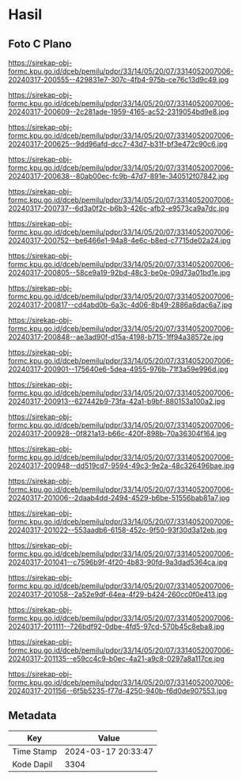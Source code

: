 # Hasil

## Foto C Plano

https://sirekap-obj-formc.kpu.go.id/dceb/pemilu/pdpr/33/14/05/20/07/3314052007006-20240317-200555--429831e7-307c-4fb4-975b-ce76c13d9c49.jpg

https://sirekap-obj-formc.kpu.go.id/dceb/pemilu/pdpr/33/14/05/20/07/3314052007006-20240317-200609--2c281ade-1959-4165-ac52-2319054bd9e8.jpg

https://sirekap-obj-formc.kpu.go.id/dceb/pemilu/pdpr/33/14/05/20/07/3314052007006-20240317-200625--9dd96afd-dcc7-43d7-b31f-bf3e472c90c6.jpg

https://sirekap-obj-formc.kpu.go.id/dceb/pemilu/pdpr/33/14/05/20/07/3314052007006-20240317-200638--80ab00ec-fc9b-47d7-891e-340512f07842.jpg

https://sirekap-obj-formc.kpu.go.id/dceb/pemilu/pdpr/33/14/05/20/07/3314052007006-20240317-200737--6d3a0f2c-b6b3-426c-afb2-e9573ca9a7dc.jpg

https://sirekap-obj-formc.kpu.go.id/dceb/pemilu/pdpr/33/14/05/20/07/3314052007006-20240317-200752--be6466e1-94a8-4e6c-b8ed-c7715de02a24.jpg

https://sirekap-obj-formc.kpu.go.id/dceb/pemilu/pdpr/33/14/05/20/07/3314052007006-20240317-200805--58ce9a19-92bd-48c3-be0e-09d73a01bd1e.jpg

https://sirekap-obj-formc.kpu.go.id/dceb/pemilu/pdpr/33/14/05/20/07/3314052007006-20240317-200817--cd4abd0b-6a3c-4d06-8b49-2886a6dac6a7.jpg

https://sirekap-obj-formc.kpu.go.id/dceb/pemilu/pdpr/33/14/05/20/07/3314052007006-20240317-200848--ae3ad90f-d15a-4198-b715-1ff94a38572e.jpg

https://sirekap-obj-formc.kpu.go.id/dceb/pemilu/pdpr/33/14/05/20/07/3314052007006-20240317-200901--175640e6-5dea-4955-976b-71f3a59e996d.jpg

https://sirekap-obj-formc.kpu.go.id/dceb/pemilu/pdpr/33/14/05/20/07/3314052007006-20240317-200913--627442b9-73fa-42a1-b9bf-880153a100a2.jpg

https://sirekap-obj-formc.kpu.go.id/dceb/pemilu/pdpr/33/14/05/20/07/3314052007006-20240317-200928--0f821a13-b66c-420f-898b-70a36304f164.jpg

https://sirekap-obj-formc.kpu.go.id/dceb/pemilu/pdpr/33/14/05/20/07/3314052007006-20240317-200948--dd519cd7-9594-49c3-9e2a-48c326496bae.jpg

https://sirekap-obj-formc.kpu.go.id/dceb/pemilu/pdpr/33/14/05/20/07/3314052007006-20240317-201006--2daab4dd-2494-4529-b6be-51556bab81a7.jpg

https://sirekap-obj-formc.kpu.go.id/dceb/pemilu/pdpr/33/14/05/20/07/3314052007006-20240317-201022--553aadb6-6158-452c-9f50-93f30d3a12eb.jpg

https://sirekap-obj-formc.kpu.go.id/dceb/pemilu/pdpr/33/14/05/20/07/3314052007006-20240317-201041--c7596b9f-4f20-4b83-90fd-9a3dad5364ca.jpg

https://sirekap-obj-formc.kpu.go.id/dceb/pemilu/pdpr/33/14/05/20/07/3314052007006-20240317-201058--2a52e9df-64ea-4f29-b424-260cc0f0e413.jpg

https://sirekap-obj-formc.kpu.go.id/dceb/pemilu/pdpr/33/14/05/20/07/3314052007006-20240317-201111--726bdf92-0dbe-4fd5-97cd-570b45c8eba8.jpg

https://sirekap-obj-formc.kpu.go.id/dceb/pemilu/pdpr/33/14/05/20/07/3314052007006-20240317-201135--e59cc4c9-b0ec-4a21-a9c8-0297a8a117ce.jpg

https://sirekap-obj-formc.kpu.go.id/dceb/pemilu/pdpr/33/14/05/20/07/3314052007006-20240317-201156--6f5b5235-f77d-4250-940b-f6d0de907553.jpg


## Metadata

| Key        | Value               |
| ---------- | ------------------- |
| Time Stamp | 2024-03-17 20:33:47 |
| Kode Dapil | 3304                |




